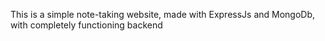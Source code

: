 This is a simple note-taking website, made with ExpressJs and MongoDb, with completely functioning backend
